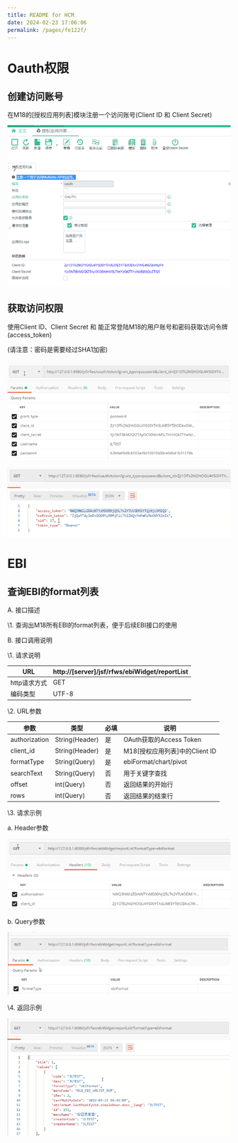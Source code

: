 ```yaml
---
title: README for HCM
date: 2024-02-23 17:06:06
permalink: /pages/fe122f/
---
```

# Oauth权限

## 创建访问账号

在M18的[授权应用列表]模块注册一个访问账号(Client ID 和 Client Secret)

![oauth1](./assets/oauth1.png)

## 获取访问权限

使用Client ID、Client Secret 和 能正常登陆M18的用户账号和密码获取访问令牌(access_token)

(请注意：密码是需要经过SHA1加密)

![oauth2](./assets/oauth2.png)

![oauth3](./assets/oauth3.png)

# EBI

## 查询EBI的format列表

A.    接口描述

\1.    查询出M18所有EBI的format列表，便于后续EBI接口的使用

B.    接口调用说明

\1.    请求说明

| URL          | http://[server]/jsf/rfws/ebiWidget/reportList |
| ------------ | --------------------------------------------- |
| http请求方式 | GET                                           |
| 编码类型     | UTF-8                                         |

 

\2.    URL参数

| 参数          | 类型           | 必填 | 说明                           |
| ------------- | -------------- | ---- | ------------------------------ |
| authorization | String(Header) | 是   | OAuth获取的Access Token        |
| client_id     | String(Header) | 是   | M18[授权应用列表]中的Client ID |
| formatType    | String(Query)  | 是   | ebiFormat/chart/pivot          |
| searchText    | String(Query)  | 否   | 用于关键字查找                 |
| offset        | int(Query)     | 否   | 返回结果的开始行               |
| rows          | int(Query)     | 否   | 返回结果的结束行               |

 

\3.    请求示例

a.  Header参数

![ebi1](./assets/ebi1.png)

b.  Query参数

![ebi2](./assets/ebi2.png)

\4.    返回示例

![ebi3](./assets/ebi3.png)